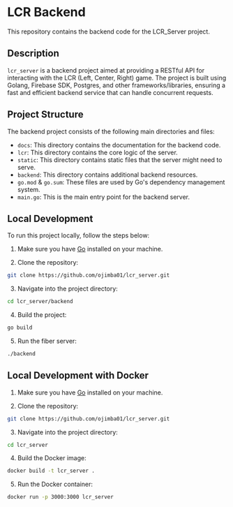 # LCR Backend

This repository contains the backend code for the LCR_Server project.

## Description

`lcr_server` is a backend project aimed at providing a RESTful API for interacting with the LCR (Left, Center, Right) game. The project is built using Golang, Firebase SDK, Postgres, and other frameworks/libraries, ensuring a fast and efficient backend service that can handle concurrent requests.

## Project Structure

The backend project consists of the following main directories and files:

- `docs`: This directory contains the documentation for the backend code.
- `lcr`: This directory contains the core logic of the server.
- `static`: This directory contains static files that the server might need to serve.
- `backend`: This directory contains additional backend resources.
- `go.mod` & `go.sum`: These files are used by Go's dependency management system.
- `main.go`: This is the main entry point for the backend server.

## Local Development

To run this project locally, follow the steps below:

1. Make sure you have [Go](https://golang.org/dl/) installed on your machine.

2. Clone the repository:

```bash
git clone https://github.com/ojimba01/lcr_server.git
```

3. Navigate into the project directory:

```bash
cd lcr_server/backend
```
4. Build the project:

```bash
go build
```
5. Run the fiber server:

```bash
./backend
```

## Local Development with Docker

1. Make sure you have [Go](https://golang.org/dl/) installed on your machine.

2. Clone the repository:

```bash
git clone https://github.com/ojimba01/lcr_server.git
```

3. Navigate into the project directory:

```bash
cd lcr_server
```
4. Build the Docker image:

```bash
docker build -t lcr_server .
```
5. Run the Docker container:

```bash
docker run -p 3000:3000 lcr_server
```
